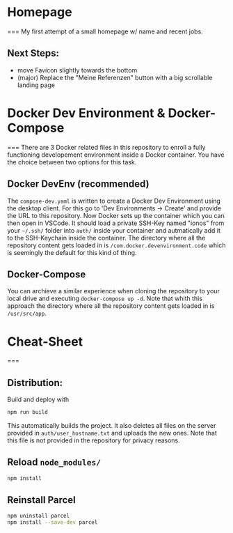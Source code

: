 # Homepage
===
My first attempt of a small homepage w/ name and recent jobs.

## Next Steps:
- move Favicon slightly towards the bottom
- (major) Replace the "Meine Referenzen" button with a big scrollable landing page



# Docker Dev Environment & Docker-Compose
===
There are 3 Docker related files in this repository to enroll a fully functioning developement environment inside a Docker container. You have the choice between two options for this task.

## Docker DevEnv (recommended)
The `compose-dev.yaml` is written to create a Docker Dev Environment using the desktop client. For this go to 'Dev Environments -> Create' and provide the URL to this repository. Now Docker sets up the container which you can then open in VSCode. It should load a private SSH-Key named "ionos" from your `~/.ssh/` folder into `auth/` inside your container and autmatically add it to the SSH-Keychain inside the container. The directory where all the repository content gets loaded in is `/com.docker.devenvironment.code` which is seemingly the default for this kind of thing.

## Docker-Compose
You can archieve a similar experience when cloning the repository to your local drive and executing `docker-compose up -d`. Note that whith this approach the directory where all the repository content gets loaded in is `/usr/src/app`.



# Cheat-Sheet
===

## Distribution:
Build and deploy with
```bash
npm run build
```
This automatically builds the project. It also deletes all files on the server provided in `auth/user_hostname.txt` and uploads the new ones. Note that this file is not provided in the repository for privacy reasons.

## Reload `node_modules/`
```bash
npm install
```

## Reinstall Parcel
```bash
npm uninstall parcel
npm install --save-dev parcel
```
